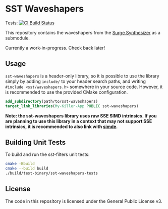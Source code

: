 # SST Waveshapers

Tests: [![CI Build Status](https://dev.azure.com/surge-synthesizer/surge/_apis/build/status/surge-synthesizer.sst-filters?branchName=main)](https://dev.azure.com/surge-synthesizer/surge/_apis/build/status/surge-synthesizer.sst-waveshapers?branchName=main)

This repository contains the waveshapers from the
[Surge Synthesizer](https://github.com/surge-synthesizer/surge)
as a submodule.

Currently a work-in-progress. Check back later!

## Usage

`sst-waveshapers` is a header-only library, so it is possible to use the library
simply by adding `include/` to your header search paths, and writing
`#include <sst/waveshapers.h>` somewhere in your source code. However, it is
recommended to use the provided CMake configuration.

```cmake
add_subdirectory(path/to/sst-waveshapers)
target_link_libraries(My-Killer-App PUBLIC sst-waveshapers)
```

**Note: the sst-waveshapers library uses raw SSE SIMD intrinsics. If you
are planning to use this library in a context that may not support SSE
intrinsics, it is recommended to also link with
[simde](https://github.com/simd-everywhere/simde).**

## Building Unit Tests

To build and run the sst-filters unit tests:
```bash
cmake -Bbuild
cmake --build build
./build/test-binary/sst-waveshapers-tests
```

## License
The code in this repository is licensed under the General Public License v3.
